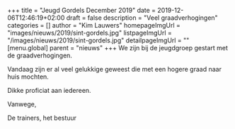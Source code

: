 +++
title = "Jeugd Gordels December 2019"
date = 2019-12-06T12:46:19+02:00
draft = false
description = "Veel graadverhogingen"
categories = []
author = "Kim Lauwers"
homepageImgUrl = "images/nieuws/2019/sint-gordels.jpg"
listpageImgUrl = "/images/nieuws/2019/sint-gordels.jpg"
detailpageImgUrl = ""
[menu.global]
    parent = "nieuws"
+++
We zijn bij de jeugdgroep gestart met de graadverhogingen.

Vandaag zijn er al veel gelukkige geweest die met een hogere graad naar huis mochten.

Dikke proficiat aan iedereen.

 
Vanwege,

De trainers, het bestuur